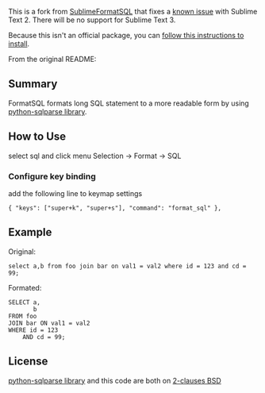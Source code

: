 This is a fork from [SublimeFormatSQL](https://github.com/freewizard/SublimeFormatSQL) that fixes a [known issue](https://github.com/freewizard/SublimeFormatSQL/issues/16) with Sublime Text 2. There will be no support for Sublime Text 3.

Because this isn't an official package, you can [follow this instructions to install](https://sublime.wbond.net/docs/usage).

From the original README:

## Summary

FormatSQL formats long SQL statement to a more readable form by using [python-sqlparse library](http://code.google.com/p/python-sqlparse/).


## How to Use

select sql and click menu Selection -> Format -> SQL


### Configure key binding

add the following line to keymap settings

	{ "keys": ["super+k", "super+s"], "command": "format_sql" },


## Example

Original:

	select a,b from foo join bar on val1 = val2 where id = 123 and cd = 99;

Formated:

	SELECT a,
	       b
	FROM foo
	JOIN bar ON val1 = val2
	WHERE id = 123
	    AND cd = 99;

## License

[python-sqlparse library](http://code.google.com/p/python-sqlparse/) and this code are both on [2-clauses BSD](http://www.opensource.org/licenses/bsd-license.php)
